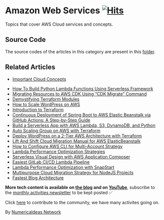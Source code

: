 # Amazon Web Services&nbsp;[![Hits](https://hits.seeyoufarm.com/api/count/incr/badge.svg?url=https%3A%2F%2Fgithub.com%2Fnumerica-ideas%2Fcommunity%2Ftree%2Fmaster%2Faws&count_bg=%2379C83D&title_bg=%23555555&icon=&icon_color=%23E7E7E7&title=hits&edge_flat=false)](https://numericaideas.com/blog/tag/aws)

Topics that cover AWS Cloud services and concepts.

## Source Code
The source codes of the articles in this category are present in this [folder](./).

## Related Articles
- [Important Cloud Concepts](./important-cloud-concepts)
<!-- TAG-POSTS-LIST:START -->
- [How To Build Python Lambda Functions Using Serverless Framework](https://numericaideas.com/blog/how-to-build-python-lambda-functions-using-serverless-framework/)
- [Migrating Resources to AWS CDK Using “CDK Migrate” Command](https://numericaideas.com/blog/aws-cdk-migrate/)
- [Demystifying Terraform Modules](https://numericaideas.com/blog/terraform-modules/)
- [How to Scale WordPress on AWS](https://numericaideas.com/blog/aws-scale-wordpress/)
- [Introduction to Terraform](https://numericaideas.com/blog/introduction-to-terraform/)
- [Continuous Deployment of Spring Boot to AWS Elastic Beanstalk via GitHub Actions: A Step-by-Step Guide](https://numericaideas.com/blog/cd-springboot-aws-eb-github-actions/)
- [Build a Serverless App with AWS Lambda, S3, DynamoDB, and Python](https://numericaideas.com/blog/aws-serverless-web-application/)
- [Auto Scaling Group on AWS with Terraform](https://numericaideas.com/blog/auto-scaling-group-on-aws-with-terraform/)
- [Deploy WordPress on a 2-Tier AWS Architecture with Terraform](https://numericaideas.com/blog/deploy-wordpress-2-tier-aws-architecture-with-terraform/)
- [Lift And Shift Cloud Migration Manual for AWS ElasticBeanstalk](https://numericaideas.com/blog/lift-and-shift-cloud-migration-manual-aws-elasticbeanstalk/)
- [How to Configure AWS CLI for Multi-Account Strategy](https://numericaideas.com/blog/configure-aws-cli/)
- [Lambda Performance Optimization Strategies](https://numericaideas.com/blog/lambda-cold-starts-optimization-strategies/)
- [Serverless Visual Design with AWS Application Composer](https://numericaideas.com/blog/aws-application-composer/)
- [Easiest GitLab CI/CD Lambda Pipeline](https://numericaideas.com/blog/easiest-gitlab-cicd-lambda-pipeline/)
- [Lambda Performance Optimization with SnapStart](https://numericaideas.com/blog/lambda-performance-improvement-with-snapstart/)
- [Multipurpose Cloud Migration Strategy for NodeJS Projects](https://numericaideas.com/blog/multipurpose-cloud-migration-nodejs/)
- [Fastest Blog Architecture](https://numericaideas.com/blog/fastest-blog-architecture/)
<!-- TAG-POSTS-LIST:END -->

**More tech content is available on [the blog](https://numericaideas.com/blog/) and on [YouTube](https://www.youtube.com/@numericaideas/channels?sub_confirmation=1)**, subscribe to the [monthly activities newsletter](https://numericaideas.com/news/) to be kept posted ✅

Click [here](https://numericaideas.com/#activities) to contribute to the community, we have many activites going on.

By [NumericaIdeas Network](https://numericaideas.com)
